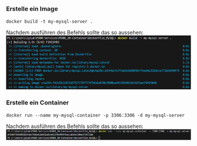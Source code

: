 ### **Erstelle ein Image**
```
docker build -t my-mysql-server .
```

Nachdem ausführen des Befehls sollte das so aussehen:
![Architecktur Docker](Screenshots/Image.png)

### **Erstelle ein Container**
```
docker run --name my-mysql-container -p 3306:3306 -d my-mysql-server
```

Nachdem ausführen des Befehls sollte das so aussehen:
![Architecktur Docker](Screenshots/Container.png)